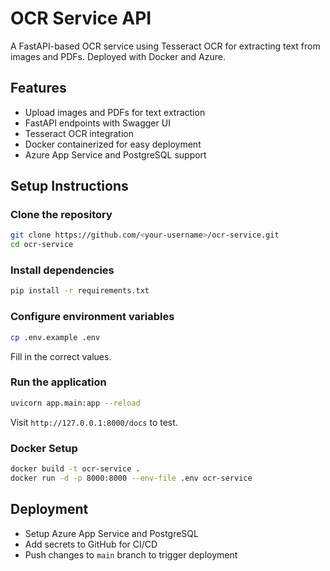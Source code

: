 # OCR Service API

A FastAPI-based OCR service using Tesseract OCR for extracting text from images and PDFs. Deployed with Docker and Azure.

## Features
- Upload images and PDFs for text extraction
- FastAPI endpoints with Swagger UI
- Tesseract OCR integration
- Docker containerized for easy deployment
- Azure App Service and PostgreSQL support

## Setup Instructions

### Clone the repository
```bash
git clone https://github.com/<your-username>/ocr-service.git
cd ocr-service
```

### Install dependencies
```bash
pip install -r requirements.txt
```

### Configure environment variables
```bash
cp .env.example .env
```

Fill in the correct values.

### Run the application
```bash
uvicorn app.main:app --reload
```

Visit `http://127.0.0.1:8000/docs` to test.

### Docker Setup
```bash
docker build -t ocr-service .
docker run -d -p 8000:8000 --env-file .env ocr-service
```

## Deployment

- Setup Azure App Service and PostgreSQL
- Add secrets to GitHub for CI/CD
- Push changes to `main` branch to trigger deployment

